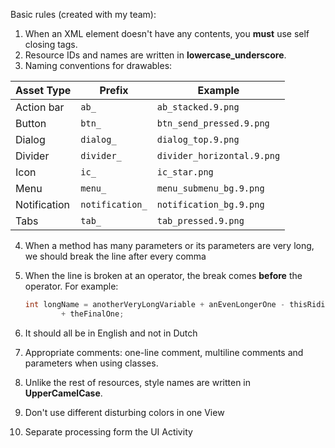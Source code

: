 Basic rules (created with my team):

1. When an XML element doesn't have any contents, you **must** use self closing tags.
2. Resource IDs and names are written in **lowercase_underscore**.
3. Naming conventions for drawables:


| Asset Type   | Prefix          | Example                    |
| ------------ | --------------- | -------------------------- |
| Action bar   | `ab_`           | `ab_stacked.9.png`         |
| Button       | `btn_`          | `btn_send_pressed.9.png`   |
| Dialog       | `dialog_`       | `dialog_top.9.png`         |
| Divider      | `divider_`      | `divider_horizontal.9.png` |
| Icon         | `ic_`           | `ic_star.png`              |
| Menu         | `menu_	`        | `menu_submenu_bg.9.png`    |
| Notification | `notification_` | `notification_bg.9.png`    |
| Tabs         | `tab_`          | `tab_pressed.9.png`        |

4. When a method has many parameters or its parameters are very long, we should break the line after every comma

5. When the line is broken at an operator, the break comes __before__ the operator. For example:

   ```java
   int longName = anotherVeryLongVariable + anEvenLongerOne - thisRidiculousLongOne
           + theFinalOne;
   ```

6. It should all be in English and not in Dutch 

7. Appropriate comments: one-line comment, multiline comments and parameters when using classes.

8. Unlike the rest of resources, style names are written in **UpperCamelCase**.

9. Don't use different disturbing colors in one View

10. Separate processing form the UI Activity
